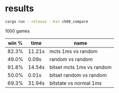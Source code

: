# results


```sh
cargo run --release --bin ch08_compare
```

1000 games

| win % | time | name |
| ------- | ---- | ---- |
| 82.3% | 11.21s | mcts 1ms vs random |
| 49.0% | 0.09s | random vs random |
| 91.8% | 14.54s | bitset mcts 1ms vs random |
| 50.0% | 0.01s | bitset random vs random |
| 69.3% | 31.94s | bitstate vs normal 1ms |
